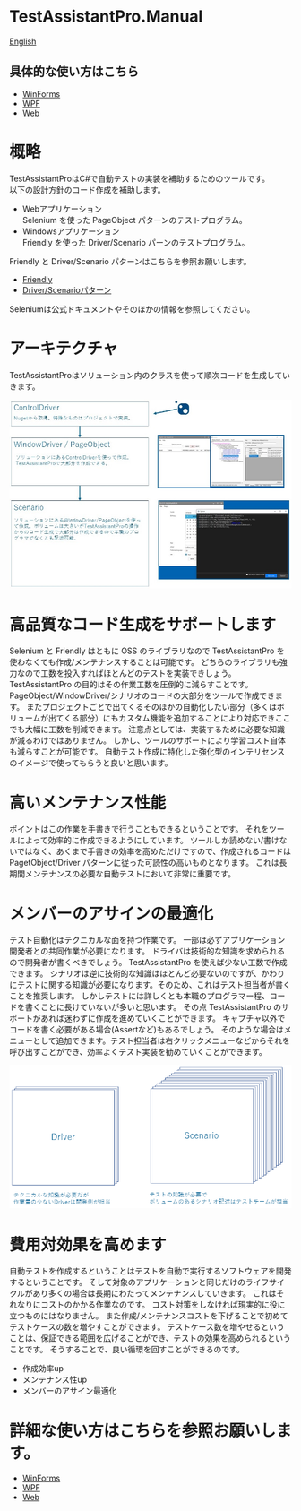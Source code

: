 TestAssistantPro.Manual
========

[English](README.en.md)

## 具体的な使い方はこちら
+ [WinForms](WinForms/README.md)
+ [WPF](WPF/README.md)
+ [Web](Web/README.md)

# 概略
TestAssistantProはC#で自動テストの実装を補助するためのツールです。<br>
以下の設計方針のコード作成を補助します。<br>

+ Webアプリケーション<br>Selenium を使った PageObject パターンのテストプログラム。<br>
+ Windowsアプリケーション <br>Friendly を使った Driver/Scenario パーンのテストプログラム。<br>

Friendly と Driver/Scenario パターンはこちらを参照お願いします。<br>
+ [Friendly](https://github.com/Codeer-Software/Friendly/blob/master/README.jp.md)
+ [Driver/Scenarioパターン](https://github.com/Codeer-Software/Friendly/blob/master/TestAutomationDesign.jp.md)

Seleniumは公式ドキュメントやそのほかの情報を参照してください。<br>

# アーキテクチャ
TestAssistantProはソリューション内のクラスを使って順次コードを生成していきます。

![Architecture.jpg](Img/Architecture.jpg)

# 高品質なコード生成をサポートします
Selenium と Friendly はともに OSS のライブラリなので TestAssistantPro を使わなくても作成/メンテナンスすることは可能です。
どちらのライブラリも強力なので工数を投入すればほとんどのテストを実装できしょう。
TestAssistantPro の目的はその作業工数を圧倒的に減らすことです。
PageObject/WindowDriver/シナリオのコードの大部分をツールで作成できます。
またプロジェクトごとで出てくるそのほかの自動化したい部分（多くはボリュームが出てくる部分）にもカスタム機能を追加することにより対応できここでも大幅に工数を削減できます。
注意点としては、実装するために必要な知識が減るわけではありません。
しかし、ツールのサポートにより学習コスト自体も減らすことが可能です。
自動テスト作成に特化した強化型のインテリセンスのイメージで使ってもらうと良いと思います。

# 高いメンテナンス性能
ポイントはこの作業を手書きで行うこともできるということです。
それをツールによって効率的に作成できるようにしています。
ツールしか読めない/書けないではなく、あくまで手書きの効率を高めただけですので、作成されるコードは PagetObject/Driver パターンに従った可読性の高いものとなります。
これは長期間メンテナンスの必要な自動テストにおいて非常に重要です。

# メンバーのアサインの最適化
テスト自動化はテクニカルな面を持つ作業です。
一部は必ずアプリケーション開発者との共同作業が必要になります。
ドライバは技術的な知識を求められるので開発者が書くべきでしょう。
TestAssistantPro を使えば少ない工数で作成できます。
シナリオは逆に技術的な知識はほとんど必要ないのですが、かわりにテストに関する知識が必要になります。そのため、これはテスト担当者が書くことを推奨します。
しかしテストには詳しくとも本職のプログラマー程、コードを書くことに長けていないが多いと思います。
その点 TestAssistantPro のサポートがあれば迷わずに作成を進めていくことができます。
キャプチャ以外でコードを書く必要がある場合(Assertなど)もあるでしょう。
そのような場合はメニューとして追加できます。テスト担当者は右クリックメニューなどからそれを呼び出すことができ、効率よくテスト実装を勧めていくことができます。

![CodeVolume.png](Img/CodeVolume.png)

# 費用対効果を高めます
自動テストを作成するということはテストを自動で実行するソフトウェアを開発するということです。
そして対象のアプリケーションと同じだけのライフサイクルがあり多くの場合は長期にわたってメンテナンスしていきます。
これはそれなりにコストのかかる作業なのです。
コスト対策をしなければ現実的に役に立つものにはなりません。
また作成/メンテナンスコストを下げることで初めてテストケースの数を増やすことができます。
テストケース数を増やせるということは、保証できる範囲を広げることができ、テストの効果を高められるということです。
そうすることで、良い循環を回すことができるのです。

+ 作成効率up
+ メンテナンス性up
+ メンバーのアサイン最適化

# 詳細な使い方はこちらを参照お願いします。
+ [WinForms](WinForms/README.md)
+ [WPF](WPF/README.md)
+ [Web](Web/README.md)

